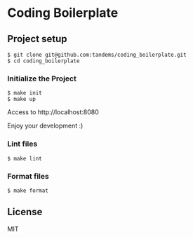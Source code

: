 # Coding Boilerplate

## Project setup

```
$ git clone git@github.com:tandems/coding_boilerplate.git
$ cd coding_boilerplate
```

### Initialize the Project
```
$ make init
$ make up
```

Access to http://localhost:8080

Enjoy your development :)

### Lint files

```
$ make lint
```

### Format files

```
$ make format
```

## License
MIT
